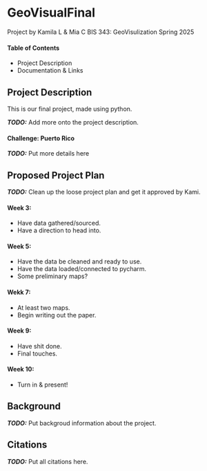 # GeoVisualFinal
Project by Kamila L & Mia C
BIS 343: GeoVisulization
Spring 2025

#### Table of Contents
- Project Description
- Documentation & Links

## Project Description
 This is our final project, made using python.
 
 **_TODO:_** Add more onto the project description.

#### Challenge: Puerto Rico
**_TODO:_** Put more details here

## Proposed Project Plan
**_TODO:_** Clean up the loose project plan and get it approved by Kami.

#### Week 3:
- Have data gathered/sourced.
- Have a direction to head into.

#### Week 5:
- Have the data be cleaned and ready to use.
- Have the data loaded/connected to pycharm.
- Some preliminary maps?

#### Wekk 7:
- At least two maps.
- Begin writing out the paper.

#### Week 9:
- Have shit done.
- Final touches.

#### Week 10:
- Turn in & present!

## Background
**_TODO:_** Put backgroud information about the project.

## Citations
**_TODO:_** Put all citations here.
